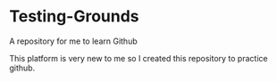 # Testing-Grounds
A repository for me to learn Github

This platform is very new to me so I created this repository to practice github.
